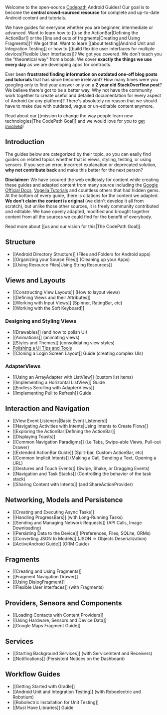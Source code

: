 Welcome to the open-source [Codepath](http://thecodepath.com) Android Guides! Our goal is to become the **central crowd-sourced resource** for complete and up-to-date Android content and tutorials. 

We have guides for everyone whether you are beginner, intermediate or advanced. Want to learn how to [[use the ActionBar|Defining the ActionBar]] or the [[ins and outs of fragments|Creating and Using Fragments]]? We got that. Want to learn [[about testing|Android Unit and Integration Testing]] or how to [[build flexible user interfaces for multiple devices|Flexible User Interfaces]]? We got you covered. We don't teach you the "theoretical way" from a book. We cover **exactly the things we use every day** as we are developing apps for contracts.

Ever been **frustrated finding information on outdated one-off blog posts and tutorials** that has since become irrelevant? How many times were you googling only to find your answer only on a **2 year old StackOverflow post**? We believe there's got to be a better way. Why not have the community work together to create useful and detailed documentation for every aspect of Android (or any platform)? There's absolutely no reason that we should have to make due with outdated, vague or un-editable content anymore.

Read about our [[mission to change the way people learn new technologies|The CodePath Goal]] and we would love for you to [get involved](https://github.com/thecodepath/android_guides/wiki/The-CodePath-Goal#how-do-i-help)!

## Introduction

The guides below are categorized by their topic, so you can easily find guides on related topics whether that is views, styling, testing, or using sensors. If you see an error, incorrect explanation or deprecated solution, **why not contribute back** and make this better for the next person?

**Disclaimer:** We have scoured the web endlessly for content while creating these guides and adapted content from many source including the [Google Official Docs](http://developer.android.com/guide/components/index.html), [Vogella Tutorials](http://www.vogella.com/android.html) and countless others that had hidden gems. At the bottom of every guide, there is citations for the content we adapted. **We don't claim the content is original** (we didn't develop it all from scratch), but unlike those other sources, it is freely community contributed and editable. We have openly adapted, modified and brought together content from all the sources we could find for the benefit of everybody.

Read more about [[us and our vision for this|The CodePath Goal]].

## Structure

* [[Android Directory Structure]] (Files and Folders for Android apps)
* [[Organizing your Source Files]] (Cleaning up your Apps)
* [[Using Resource Files|Using String Resources]]

## Views and Layouts

* [[Constructing View Layouts]] (How to layout views)
* [[Defining Views and their Attributes]]
* [[Working with Input Views]] (Spinner, RatingBar, etc)
* [[Working with the Soft Keyboard]]

### Designing and Styling Views

* [[Drawables]] (and how to polish UI)
* [[Animations]] (animating views)
* [[Styles and Themes]] (consolidating view styles)
* [Polishing a UI Tips and Tools](https://gist.github.com/nesquena/6c567083aec13d868017)
* [[Cloning a Login Screen Layout]] Guide (creating complex UIs)

### AdapterViews

* [[Using an ArrayAdapter with ListView]] (custom list items)
* [[Implementing a Horizontal ListView]] Guide
* [[Endless Scrolling with AdapterViews]]
* [[Implementing Pull to Refresh]] Guide

## Interaction and Navigation

* [[View Event Listeners|Basic Event Listeners]]
* [[Navigating Activities with Intents|Using Intents to Create Flows]]
* [[Exploring the ActionBar|Defining the ActionBar]]
* [[Displaying Toasts]]
* [[Common Navigation Paradigms]] (i.e Tabs, Swipe-able Views, Pull-out Drawer)
* [[Extended ActionBar Guide]] (Split-bar, Custom ActionBar, etc)
* [[Common Implicit Intents]] (Making a Call, Sending a Text, Opening a URL)
* [[Gestures and Touch Events]] (Swipe, Shake, or Dragging Events)
* [[Navigation and Task Stacks]] (Controlling the behavior of the task stack)
* [[Sharing Content with Intents]] (and ShareActionProvider)

## Networking, Models and Persistence

* [[Creating and Executing Async Tasks]]
* [[Handling ProgressBars]] (with Long-Running Tasks)
* [[Sending and Managing Network Requests]] (API Calls, Image Downloading)
* [[Persisting Data to the Device]] (Preferences, Files, SQLite, ORMs)
* [[Converting JSON to Models]] (JSON => Objects Deserialization)
* [[ActiveAndroid Guide]] (ORM Guide)

## Fragments

* [[Creating and Using Fragments]]
* [[Fragment Navigation Drawer]]
* [[Using DialogFragment]]
* [[Flexible User Interfaces]] (with Fragments)

## Providers, Sensors and Components

* [[Loading Contacts with Content Providers]]
* [[Using Hardware, Sensors and Device Data]]
* [[Google Maps Fragment Guide]]

## Services

* [[Starting Background Services]] (with ServiceIntent and Receivers)
* [[Notifications]] (Persistent Notices on the Dashboard)

## Workflow Guides

* [[Getting Started with Gradle]]
* [[Android Unit and Integration Testing]] (with Roboelectric and Robotium)
* [[Robolectric Installation for Unit Testing]]
* [[Must Have Libraries]] Guide